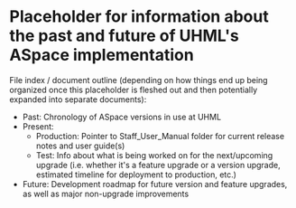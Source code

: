 # Placeholder for information about the past and future of UHML's ASpace implementation

File index / document outline (depending on how things end up being organized once this placeholder is fleshed out and then potentially expanded into separate documents):

- Past: Chronology of ASpace versions in use at UHML
- Present:
  - Production: Pointer to Staff_User_Manual folder for current release notes and user guide(s)
  - Test: Info about what is being worked on for the next/upcoming upgrade (i.e. whether it's a feature upgrade or a version upgrade, estimated timeline for deployment to production, etc.)
- Future: Development roadmap for future version and feature upgrades, as well as major non-upgrade improvements
